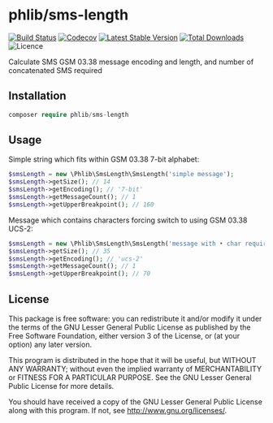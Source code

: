 # phlib/sms-length

[![Build Status](https://img.shields.io/travis/phlib/sms-length/master.svg?style=flat-square)](https://travis-ci.org/phlib/sms-length)
[![Codecov](https://img.shields.io/codecov/c/github/phlib/sms-length.svg?style=flat-square)](https://codecov.io/gh/phlib/sms-length)
[![Latest Stable Version](https://img.shields.io/packagist/v/phlib/sms-length.svg?style=flat-square)](https://packagist.org/packages/phlib/sms-length)
[![Total Downloads](https://img.shields.io/packagist/dt/phlib/sms-length.svg?style=flat-square)](https://packagist.org/packages/phlib/sms-length)
![Licence](https://img.shields.io/github/license/phlib/sms-length.svg?style=flat-square)

Calculate SMS GSM 03.38 message encoding and length, and number of concatenated SMS required

## Installation

```php
composer require phlib/sms-length
```

## Usage

Simple string which fits within GSM 03.38 7-bit alphabet:

```php
$smsLength = new \Phlib\SmsLength\SmsLength('simple message');
$smsLength->getSize(); // 14
$smsLength->getEncoding(); // '7-bit'
$smsLength->getMessageCount(); // 1
$smsLength->getUpperBreakpoint(); // 160
```

Message which contains characters forcing switch to using GSM 03.38 UCS-2:

```php
$smsLength = new \Phlib\SmsLength\SmsLength('message with • char requiring UCS-2');
$smsLength->getSize(); // 35
$smsLength->getEncoding(); // 'ucs-2'
$smsLength->getMessageCount(); // 1
$smsLength->getUpperBreakpoint(); // 70
```

## License

This package is free software: you can redistribute it and/or modify
it under the terms of the GNU Lesser General Public License as published by
the Free Software Foundation, either version 3 of the License, or
(at your option) any later version.

This program is distributed in the hope that it will be useful,
but WITHOUT ANY WARRANTY; without even the implied warranty of
MERCHANTABILITY or FITNESS FOR A PARTICULAR PURPOSE.  See the
GNU Lesser General Public License for more details.

You should have received a copy of the GNU Lesser General Public License
along with this program.  If not, see <http://www.gnu.org/licenses/>.
